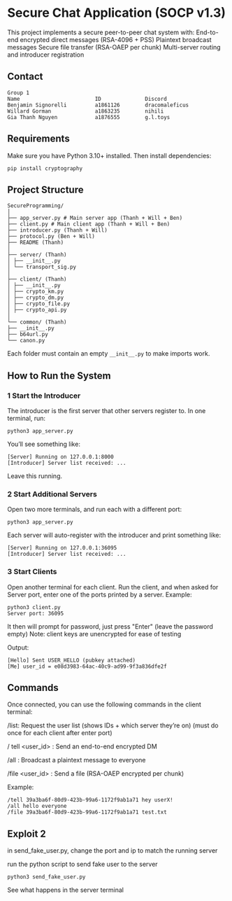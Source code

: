 # Secure Chat Application (SOCP v1.3)

This project implements a secure peer-to-peer chat system with:
End-to-end encrypted direct messages (RSA-4096 + PSS)
Plaintext broadcast messages
Secure file transfer (RSA-OAEP per chunk)
Multi-server routing and introducer registration

## Contact

```
Group 1
Name                        ID              Discord
Benjamin Signorelli         a1861126        dracomaleficus
Willard Gorman              a1863235        nihili
Gia Thanh Nguyen            a1876555        g.l.toys
```

## Requirements

Make sure you have Python 3.10+ installed.
Then install dependencies:

```
pip install cryptography
```

## Project Structure

```
SecureProgramming/
│
├── app_server.py # Main server app (Thanh + Will + Ben)
├── client.py # Main client app (Thanh + Will + Ben)
├── introducer.py (Thanh + Will)
├── protocol.py (Ben + Will)
├── README (Thanh)
│
├── server/ (Thanh)
│ ├── __init__.py
│ └── transport_sig.py
│
├── client/ (Thanh)
│ ├── __init__.py
│ ├── crypto_km.py
│ ├── crypto_dm.py
│ ├── crypto_file.py
│ ├── crypto_api.py
│
└── common/ (Thanh)
├── __init__.py
├── b64url.py
└── canon.py

```

Each folder must contain an empty `__init__.py` to make imports work.

## How to Run the System

### 1 Start the Introducer

The introducer is the first server that other servers register to.
In one terminal, run:

```
python3 app_server.py
```

You’ll see something like:

```
[Server] Running on 127.0.0.1:8000
[Introducer] Server list received: ...
```

Leave this running.

### 2️ Start Additional Servers

Open two more terminals, and run each with a different port:

```
python3 app_server.py
```

Each server will auto-register with the introducer and print something like:

```
[Server] Running on 127.0.0.1:36095
[Introducer] Server list received: ...
```

### 3 Start Clients

Open another terminal for each client.
Run the client, and when asked for Server port, enter one of the ports printed by a server.
Example:

```
python3 client.py
Server port: 36095
```

It then will prompt for password, just press "Enter" (leave the password empty)
Note: client keys are unencrypted for ease of testing

Output:

```
[Hello] Sent USER_HELLO (pubkey attached)
[Me] user_id = e08d3983-64ac-40c9-ad99-9f3a836dfe2f
```

## Commands

Once connected, you can use the following commands in the client terminal:

/list: Request the user list (shows IDs + which server they’re on) (must do once for each client after enter port)

/ tell <user_id> <message>: Send an end-to-end encrypted DM

/all <message>: Broadcast a plaintext message to everyone

/file <user_id> <path>: Send a file (RSA-OAEP encrypted per chunk)

Example:

```
/tell 39a3ba6f-80d9-423b-99a6-1172f9ab1a71 hey userX!
/all hello everyone
/file 39a3ba6f-80d9-423b-99a6-1172f9ab1a71 test.txt
```

## Exploit 2

in send_fake_user.py, change the port and ip to match the running server

run the python script to send fake user to the server

```
python3 send_fake_user.py
```

See what happens in the server terminal

